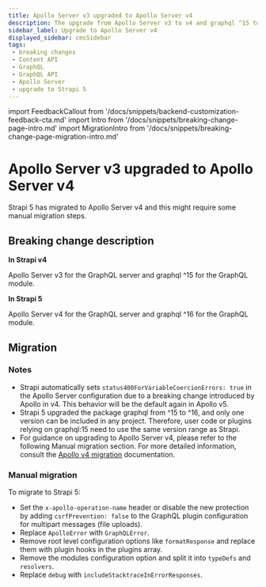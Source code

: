 ```yaml
---
title: Apollo Server v3 upgraded to Apollo Server v4
description: The upgrade from Apollo Server v3 to v4 and graphql ^15 to ^16.
sidebar_label: Upgrade to Apollo Server v4
displayed_sidebar: cmsSidebar
tags:
 - breaking changes
 - Content API
 - GraphQL
 - GraphQL API
 - Apollo Server
 - upgrade to Strapi 5
---
```


import FeedbackCallout from '/docs/snippets/backend-customization-feedback-cta.md'
import Intro from '/docs/snippets/breaking-change-page-intro.md'
import MigrationIntro from '/docs/snippets/breaking-change-page-migration-intro.md'

# Apollo Server v3 upgraded to Apollo Server v4

Strapi 5 has migrated to Apollo Server v4 and this might require some manual migration steps.

<Intro />
<BreakingChangeIdCard plugins />

## Breaking change description

<SideBySideContainer>

<SideBySideColumn>

**In Strapi v4**

Apollo Server v3 for the GraphQL server and graphql ^15 for the GraphQL module.

</SideBySideColumn>

<SideBySideColumn>

**In Strapi 5**

Apollo Server v4 for the GraphQL server and graphql ^16 for the GraphQL module.

</SideBySideColumn>

</SideBySideContainer>

## Migration

<MigrationIntro />

### Notes
- Strapi automatically sets `status400ForVariableCoercionErrors: true` in the Apollo Server configuration due to a breaking change introduced by Apollo in v4. This behavior will be the default again in Apollo v5.
- Strapi 5 upgraded the package graphql from ^15 to ^16, and only one version can be included in any project. Therefore, user code or plugins relying on graphql:15 need to use the same version range as Strapi.
- For guidance on upgrading to Apollo Server v4, please refer to the following Manual migration section. For more detailed information, consult the [Apollo v4 migration](https://www.apollographql.com/docs/apollo-server/migration/) documentation.

### Manual migration

To migrate to Strapi 5:

- Set the `x-apollo-operation-name` header or disable the new protection by adding `csrfPrevention: false` to the GraphQL plugin configuration for multipart messages (file uploads).
- Replace `ApolloError` with `GraphQLError`.
- Remove root level configuration options like `formatResponse` and replace them with plugin hooks in the plugins array.
- Remove the modules configuration option and split it into `typeDefs` and `resolvers`.
- Replace `debug` with `includeStacktraceInErrorResponses`.
